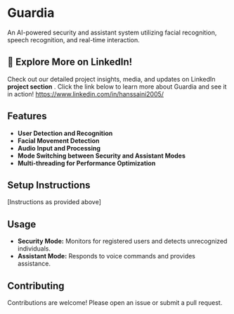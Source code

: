 # Guardia

An AI-powered security and assistant system utilizing facial recognition, speech recognition, and real-time interaction.

## 📢 Explore More on LinkedIn!
Check out our detailed project insights, media, and updates on LinkedIn <b>project section</b> . Click the link below to learn more about Guardia and see it in action!
https://www.linkedin.com/in/hanssaini2005/

## Features

- **User Detection and Recognition**
- **Facial Movement Detection**
- **Audio Input and Processing**
- **Mode Switching between Security and Assistant Modes**
- **Multi-threading for Performance Optimization**

## Setup Instructions

[Instructions as provided above]

## Usage

- **Security Mode:** Monitors for registered users and detects unrecognized individuals.
- **Assistant Mode:** Responds to voice commands and provides assistance.

## Contributing

Contributions are welcome! Please open an issue or submit a pull request.

<!-- ## License -->

<!-- [Specify your project's license] -->

